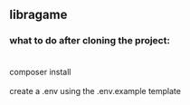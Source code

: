 ## libragame

### what to do after cloning the project: <br> <br>
composer install <br> <br>
create a .env using the .env.example template

